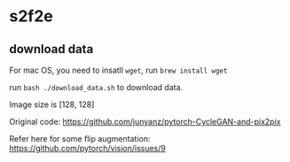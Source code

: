 # s2f2e

## download data
For mac OS, you need to insatll `wget`, run `brew install wget`

run `bash ./download_data.sh` to download data.

Image size is [128, 128]


Original code: https://github.com/junyanz/pytorch-CycleGAN-and-pix2pix

Refer here for some flip augmentation: https://github.com/pytorch/vision/issues/9

